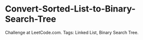 # Convert-Sorted-List-to-Binary-Search-Tree
Challenge at LeetCode.com. Tags: Linked List, Binary Search Tree.
